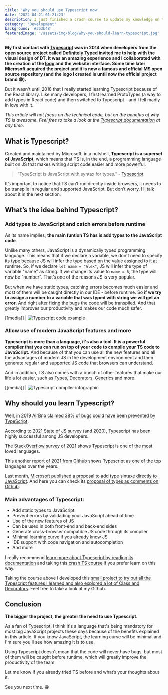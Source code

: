 ```yaml
---
title: 'Why you should use Typescript now'
date: '2022-04-21 01:21:23'
description: I just finished a crash course to update my knowledge on the main features of Typescript and I really want to share with you why all javascript developers should use this language as soon as possible. And I hope to make you as fascinated by TS as I am.
category: 'Development'
background: '#353b48'
featuredImage: '/assets/img/blog/why-you-should-learn-typescript.jpg'
---
```


**My first contact with [Typescript](https://www.typescriptlang.org/) was in 2014 when developers from the open source project called [Definitely Typed](https://github.com/definitelytyped/definitelytyped/#definitelytyped) invited me to help with the visual design of DT. It was an amazing experience and I collaborated with the creation of the [logo](https://www.typescriptlang.org/community) and the website interface. Some time later Microsoft acquired the project and it is now a famous and official MS open source repository (and the logo I created is until now the official project brand 😁).**

But it wasn't until 2018 that I really started learning Typescript because of the React library. Like many developers, I first learned ProtoTypes (a way to add types in React code) and then switched to Typescript - and I fell madly in love with it.

_This article will not focus on the technical code, but on the benefits of why TS is awesome. Feel free to take a look at the [Typescript documentation](https://www.typescriptlang.org/docs/handbook/intro.html) at any time._

## What is Typescript?

Created and maintained by Microsoft, in a nutshell, **Typescript is a superset of JavaScript**, which means that TS is, in the end, a programming language built on JS that makes writing script code easier and more powerful.

> “TypeScript is JavaScript with syntax for types.” - [Typescript](https://www.typescriptlang.org/)

It’s important to notice that TS can’t run directly inside browsers, it needs to be transpile in regular and supported JavaScript. But don’t worry, I’ll talk about it in the next section.

## What’s the idea behind Typescript?

### Add types to JavaScript and catch errors before runtime

As its name implies, **the main funtion TS has is add types to the JavaScript code**.

Unlike many others, JavaScript is a dynamically typed programming language. This means that if we declare a variable, we don't need to specify its type because JS will infer the type based on the value assigned to it at runtime. So, if we declare `let name = "Alex"`, JS will infer the type of variable "name" as string. If we change its value to `name = 6`, the type will now be "number". That’s one of the reasons JS is very popular.

But when we have static types, catching errors becomes much easier and most of them will be caught directly in our IDE - before runtime. So **if we try to assign a number to a variable that was typed with string we will get an error**. And right after fixing the bugs the code will be transpiled. And that greatly improves our productivity and makes our code much safer.

[[media]]
| ![Typescript code example](/assets/img/blog/typescript-code.png)

### Allow use of modern JavaScript features and more

**Typescript is more than a language, it's also a tool. It is a powerful compiler that you can run on top of your code to compile your TS code to JavaScript.** And because of that you can use all the new features and all the advantages of modern JS in the development environment and then generate regular and supported JS code that browsers can understand.

And in addition, TS also comes with a bunch of other features that make our life a lot easier, such as [Types](https://www.typescriptlang.org/docs/handbook/2/everyday-types.html#interfaces), [Decorators](typescriptlang.org/docs/handbook/decorators.html), [Generics](https://www.typescriptlang.org/docs/handbook/2/generics.html) and more.

[[media]]
| ![Typescript compiler infographic](/assets/img/blog/typescrit-compiler.jpg)

## Why should you learn Typescript?

Well, in 2019 [AirBnb claimed 38% of bugs could have been prevented by TypeScript](https://twitter.com/swyx/status/1093670844495089664).

According to [2021 State of JS survey](https://2021.stateofjs.com/en-US/other-tools/#javascript_flavors) (and [2020](https://2020.stateofjs.com/en-US/technologies/javascript-flavors/#javascript_flavors_experience_ranking)), Typescript has been highly successful among JS developers.

The [StackOverflow survey of 2021](https://insights.stackoverflow.com/survey/2021#section-most-loved-dreaded-and-wanted-programming-scripting-and-markup-languages) shows Typescript is one of the most loved languages.

This another [report of 2021 from Github](https://octoverse.github.com/#top-languages-over-the-years) shows Typescript as one of the top languages over the years.

Last month, [Microsoft published a proposal to add type sintaxe directly to JavaScript](https://devblogs.microsoft.com/typescript/a-proposal-for-type-syntax-in-javascript/). And here you can check its [proposal of types as comments on Github](https://github.com/tc39/proposal-type-annotations).

### Main advantages of Typescript:

- Add static types to JavaScript
- Prevent errors by validading your JavaScript ahead of time
- Use of the new features of JS
- Can be used in both front-end and back-end sides
- Generate cross-browser compatible JS code through its compiler
- Minimal learning curve if you already know JS
- IDE support with code navigation and autocompletion
- And more

I really recommend [learn more about Typescript by reading its documentation](https://www.typescriptlang.org/docs/handbook/intro.html) and taking this [crash TS course](https://www.udemy.com/course/understanding-typescript/) if you prefer learn on this way.

Taking the course above I developed this [small project to try out all the Typescript features I learned and also explored a lot of Class and Decorators](https://github.com/diogorodrigues/labs/tree/master/typescript). Feel free to take a look at my Github.

## Conclusion

**The bigger the project, the greater the need to use Typescript.**

As a fan of Typescript, I think it's a language that's being mandatory for most big JavaScript projects these days because of the benefits explained in this article. If you know JavaScript, the learning curve will be minimal and I'm sure you'll see how amazing it is to use.

Using Typescript doesn't mean that the code will never have bugs, but most of them will be caught before runtime, which will greatly improve the productivity of the team.

Let me know if you already tried TS before and what’s your thoughts about it.

See you next time. 😁
